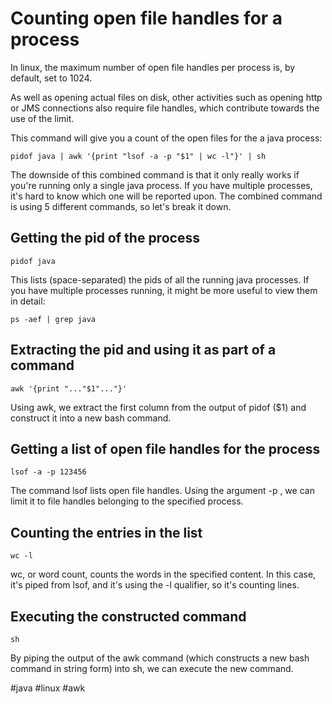 # Counting open file handles for a process
In linux, the maximum number of open file handles per process is, by default, set to 1024.

As well as opening actual files on disk, other activities such as opening http or JMS connections also require file handles, which contribute towards the use of the limit.

This command will give you a count of the open files for the a java process:

```
pidof java | awk '{print "lsof -a -p "$1" | wc -l"}' | sh
```

The downside of this combined command is that it only really works if you're running only a single java process. If you have multiple processes, it's hard to know which one will be reported upon. The combined command is using 5 different commands, so let's break it down.

## Getting the pid of the process
```
pidof java
```

This lists (space-separated) the pids of all the running java processes. If you have multiple processes running, it might be more useful to view them in detail:

```
ps -aef | grep java
```

## Extracting the pid and using it as part of a command
```
awk '{print "..."$1"..."}'
```

Using awk, we extract the first column from the output of pidof ($1) and construct it into a new bash command.

## Getting a list of open file handles for the process
```
lsof -a -p 123456
```

The command lsof lists open file handles. Using the argument -p , we can limit it to file handles belonging to the specified process.

## Counting the entries in the list
```
wc -l
```

wc, or word count, counts the words in the specified content. In this case, it's piped from lsof, and it's using the -l qualifier, so it's counting lines.

## Executing the constructed command
```
sh
```

By piping the output of the awk command (which constructs a new bash command in string form) into sh, we can execute the new command.

#java #linux #awk